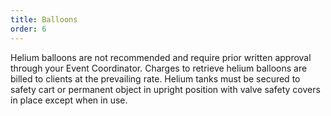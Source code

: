 ```yaml
---
title: Balloons
order: 6
---
```


Helium balloons are not recommended and require prior written approval through your Event Coordinator. Charges to retrieve helium balloons are billed to clients at the prevailing rate. Helium tanks must be secured to safety cart or permanent object in upright position with valve safety covers in place except when in use.

